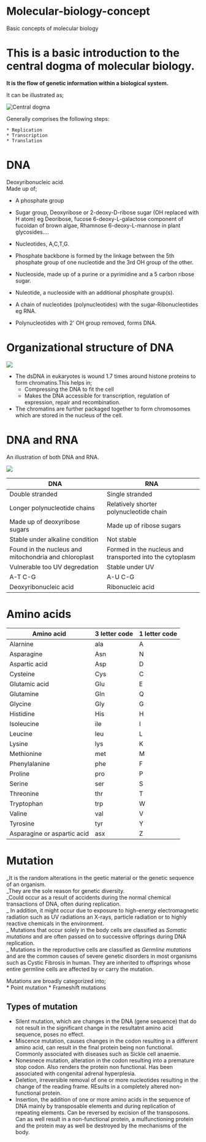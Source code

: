 # Molecular-biology-concept
Basic concepts of molecular biology


# This is a basic introduction to the central dogma of molecular biology.    

**It is the flow of genetic information within a biological system.**    


It can be illustrated as;  

![Central dogma](https://upload.wikimedia.org/wikipedia/commons/thumb/6/68/Central_Dogma_of_Molecular_Biochemistry_with_Enzymes.jpg/256px-Central_Dogma_of_Molecular_Biochemistry_with_Enzymes.jpg)    

Generally comprises the following steps:    

    * Replication 
    * Transcription
    * Translation    
    
    
    
    
# DNA    
Deoxyribonucleic acid.    
Made up of;   
  * A phosphate group    
  
  * Sugar group, Deoxyribose or 2-deoxy-D-ribose sugar (OH replaced with H atom) eg Deoribose, fucose 6-deoxy-L-galactose component of fucoidan of brown algae,   Rhamnose 6-deoxy-L-mannose in plant glycosides....    
  
  * Nucleotides, A,C,T,G.     
  
  * Phosphate backbone is formed by the linkage between the 5th phosphate group of one nucleotide and the 3rd OH group of the other. 
     
  * Nucleoside, made up of a purine or a pyrimidine and a 5 carbon ribose sugar.  
   
  * Nuleotide, a nucleoside with an additional phosphate group(s).    
  
  * A chain of nucleotides (polynucleotides) with the sugar-Ribonucleotides eg RNA.    
  
  * Polynucleotides with 2' OH group removed, forms DNA.    
  
  # Organizational structure of DNA
 ![](https://media.springernature.com/lw685/springer-static/image/art%3A10.1186%2F2046-1682-4-8/MediaObjects/13628_2011_Article_8_Fig2_HTML.jpg?as=webp)    
 
  * The dsDNA in eukaryotes is wound 1.7 times around histone proteins to form chromatins.This helps in; 
      * Compressing the DNA to fit the cell
      * Makes the DNA accessible for transcription, regulation of expression, repair and recombination.
  * The chromatins are further packaged together to form chromosomes which are stored in the nucleus of the cell.

# DNA and RNA    
An illustration of both DNA and RNA.    

![](https://cdn.technologynetworks.com/tn/images/body/dnavsrna-final-final1516884024461.jpg)    

   
DNA | RNA
----|----|
Double  stranded| Single stranded
Longer polynucleotide chains| Relatively shorter polynucleotide chain
Made up of deoxyribose sugars| Made up of ribose sugars
Stable under alkaline condition| Not stable
Found in the nucleus and mitochondria and chloroplast| Formed in the nucleus and transported into the cytoplasm
Vulnerable too UV degredation| Stable under UV
A-T C-G| A-U C-G
Deoxyribonucleic acid| Ribonucleic acid    

# Amino acids  

Amino acid | 3 letter code | 1 letter code
----|----|----
Alarnine |ala|A
Asparagine |Asn | N
Aspartic acid |Asp | D
Cysteine |Cys | C
Glutamic acid |Glu | E
Glutamine | Gln | Q|
Glycine |Gly | G|
Histidine |His | H|
Isoleucine |ile | I|
Leucine | leu | L|
Lysine |lys | K
Methionine |met | M
Phenylalanine |phe | F
Proline |pro | P
Serine |ser | S
Threonine |thr | T 
Tryptophan |trp| W
Valine |val | V
Tyrosine |tyr | Y
Asparagine or aspartic acid |asx | Z




# Mutation
_It is the random alterations in the geetic material or the genetic sequence of an organism.     
_They are the sole reason for genetic diversity.    
_Could occur as a result of accidents during the normal chemical transactions of DNA, often during replication.       
_ In addition, it might occur due to exposure to high-energy electromagnetic radiation such as UV radiations an X-rays, particle radiation or to highly reactive chemicals in the environment.     
_ Mutations that occur solely in the body cells are classified as *Somatic mutations* and are often passed on to successive offprings during DNA replication.    
_ Mutations in the reproductive cells are classified as *Germline mutations* and are the common causes of severe genetic disorders in most organisms such as Cystic Fibrosis in human. They are inherited to offsprings whose entire germline cells are affected by or carry the mutation. 

Mutations are broadly categorized into;     
     * Point mutation
     * Frameshift mutations 
     
## Types of mutation
 * Silent mutation, which are changes in the DNA (gene sequence) that do not result in the significant change in the resultatnt amino acid sequence, poses no effect.   
 *  Miscence mutation, causes changes in the codon resulting in a different amino acid, can result in the final protein being non functional. Commonly associated with diseases such as Sickle cell anaemie.
 *  Nonesnece mutation, alteration in the codon resulting into a premature stop codon. Also renders the protein non functional. Has been associated with congenital adrenal hyperplesia.
 *  Deletion, irreversible removal of one or more nucleotides resulting in the change of the reading frame.  REsults in a completely altered non-functional protein.
 *  Insertion, the addition of one or more amino acids in the sequence of DNA mainly by transposable elements and during replication of repeating elements. Can be reversed by excision of the transposons. Can as well result in a non-functional protein, a mulfunctioning protein and the protein may as well be destroyed by the mechanisms of the body. 
